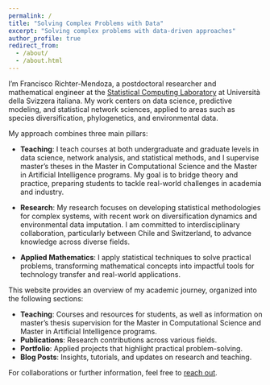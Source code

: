 ```yaml
---
permalink: /
title: "Solving Complex Problems with Data"
excerpt: "Solving complex problems with data-driven approaches"
author_profile: true
redirect_from: 
  - /about/
  - /about.html
---
```


I’m Francisco Richter-Mendoza, a postdoctoral researcher and mathematical engineer at the [Statistical Computing Laboratory](https://www.ci.inf.usi.ch/research/statslab/people/) at Università della Svizzera italiana. My work centers on data science, predictive modeling, and statistical network sciences, applied to areas such as species diversification, phylogenetics, and environmental data.

My approach combines three main pillars:

- **Teaching**: I teach courses at both undergraduate and graduate levels in data science, network analysis, and statistical methods, and I supervise master’s theses in the Master in Computational Science and the Master in Artificial Intelligence programs. My goal is to bridge theory and practice, preparing students to tackle real-world challenges in academia and industry.

- **Research**: My research focuses on developing statistical methodologies for complex systems, with recent work on diversification dynamics and environmental data imputation. I am committed to interdisciplinary collaboration, particularly between Chile and Switzerland, to advance knowledge across diverse fields.

- **Applied Mathematics**: I apply statistical techniques to solve practical problems, transforming mathematical concepts into impactful tools for technology transfer and real-world applications.

This website provides an overview of my academic journey, organized into the following sections:

- **Teaching**: Courses and resources for students, as well as information on master’s thesis supervision for the Master in Computational Science and Master in Artificial Intelligence programs.
- **Publications**: Research contributions across various fields.
- **Portfolio**: Applied projects that highlight practical problem-solving.
- **Blog Posts**: Insights, tutorials, and updates on research and teaching.

For collaborations or further information, feel free to [reach out](mailto:richtf@usi.ch).
